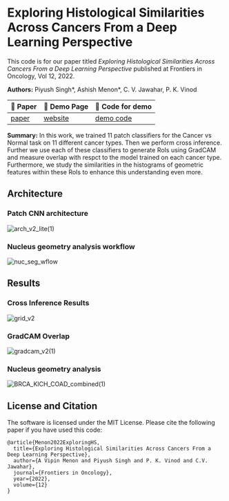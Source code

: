 # Exploring Histological Similarities Across Cancers From a Deep Learning Perspective

This code is for our paper titled *Exploring Histological Similarities Across Cancers From a Deep Learning Perspective* published at Frontiers in Oncology, Vol 12, 2022.

**Authors:** Piyush Singh*, Ashish Menon*, C. V. Jawahar, P. K. Vinod

|   📝 Paper   |   📑 Demo Page  |    📑 Code for demo  | 
|-----------|-------------------|-------------------|
| [paper](https://www.frontiersin.org/articles/10.3389/fonc.2022.842759/full) | [website](https://bhasha.iiit.ac.in/tcga_cross_organ_project) | [demo code](https://github.com/piyush01123/tcga_app)



**Summary:** In this work, we trained 11 patch classifiers for the Cancer vs Normal task on 11 different cancer types. Then we perform cross inference. Further we use each of these classifiers to generate RoIs using GradCAM and measure overlap with respct to the model trained on each cancer type. Furthermore, we study the similarities in the histograms of geometric features within these RoIs to enhance this understanding even more.

## Architecture
### Patch CNN architecture
![arch_v2_lite(1)](https://user-images.githubusercontent.com/19518507/205519069-35e04a92-8058-4366-8169-9154dbf9624a.jpg)
### Nucleus geometry analysis workflow
![nuc_seg_wflow](https://user-images.githubusercontent.com/19518507/205519080-971f3fa8-bcc7-44ab-ab50-c7de419d97ec.jpg)

## Results
### Cross Inference Results
![grid_v2](https://user-images.githubusercontent.com/19518507/205519152-bf67eab2-9da3-450c-8f1a-a177366c7840.jpg)
### GradCAM Overlap
![gradcam_v2(1)](https://user-images.githubusercontent.com/19518507/205519432-1d137e08-d33e-4ec3-9d89-2047d9a9fce5.jpg)
### Nucleus geometry analysis
![BRCA_KICH_COAD_combined(1)](https://user-images.githubusercontent.com/19518507/205519359-ccc5d09e-c86e-423d-b9e0-a67aac92236a.jpg)

## License and Citation
The software is licensed under the MIT License. Please cite the following paper if you have used this code:
```
@article{Menon2022ExploringHS,
  title={Exploring Histological Similarities Across Cancers From a Deep Learning Perspective},
  author={A Vipin Menon and Piyush Singh and P. K. Vinod and C.V. Jawahar},
  journal={Frontiers in Oncology},
  year={2022},
  volume={12}
}
```
